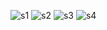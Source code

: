 ![s1](https://github.com/user-attachments/assets/134ad1b1-503d-4b2c-82f2-dc8817ec2004)
![s2](https://github.com/user-attachments/assets/2146481a-d130-42f6-b6fe-310b85c9ad56)
![s3](https://github.com/user-attachments/assets/0b833d91-4a90-4285-a068-2f50978e02e0)
![s4](https://github.com/user-attachments/assets/857d78a8-f580-4ac0-a7ba-22ab968520d2)
